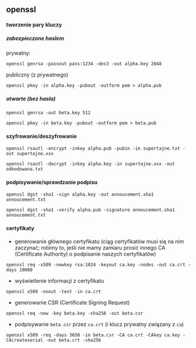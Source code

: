 ## openssl

#### tworzenie pary kluczy

##### zabezpieczone haslem
prywatny: 

`openssl genrsa -passout pass:1234 -des3 -out alpha.key 2048`

publiczny (z prywatnego)

`openssl pkey -in alpha.key -pubout -outform pem > alpha.pub
`

##### otwarte (bez hasla)

`openssl genrsa -out beta.key 512`


`openssl pkey -in beta.key -pubout -outform pem > beta.pub`


#### szyfrowanie/deszyfrowanie

`openssl rsautl -encrypt -inkey alpha.pub -pubin -in supertajne.txt -out supertajne.xxx`

`openssl rsautl -decrypt -inkey alpha.key -in supertajne.xxx -out odkodowana.txt`

#### podpisywanie/sprawdzanie podpisu

`openssl dgst -sha1 -sign alpha.key -out annoucement.sha1 annoucement.txt
`

`openssl dgst -sha1 -verify alpha.pub -signature annoucement.sha1 annoucement.txt`


#### certyfikaty

- generowanie głównego certyfikatu (ciąg certyfikatów musi się na nim zaczynać; robimy to, jeśli nie
mamy zamiaru prosić innego CA (Certificate Authority) o podpisanie naszych certyfikatów)

`openssl req -x509 -newkey rsa:1024 -keyout ca.key -nodes -out ca.crt -days 10000`

- wyświetlenie informacji z certyfikatu 

`openssl x509 -noout -text -in ca.crt`

- generowanie CSR (Certificate Signing Request)

`openssl req -new -key beta.key -sha256 -out beta.csr`

- podpisywanie `beta.csr` przez `ca.crt` (i klucz prywatny związany z `ca`)

`openssl x509 -req -days 3650 -in beta.csr -CA ca.crt -CAkey ca.key -CAcreateserial -out beta.crt -sha256`
